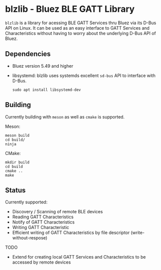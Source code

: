 # blzlib - Bluez BLE GATT Library #

`blzlib` is a library for acessing BLE GATT Services thru Bluez via its D-Bus API on Linux. It can be used as an easy interface to GATT Services and Characteristics without having to worry about the underlying D-Bus API of Bluez.


## Dependencies ##

* Bluez version 5.49 and higher

* libsystemd: blzlib uses systemds excellent `sd-bus` API to interface with D-Bus.

      sudo apt install libsystemd-dev


## Building ##

Currently building with `meson` as well as `cmake` is supported.

Meson:

    meson build
    cd build/
    ninja

CMake:

    mkdir build
    cd build
    cmake ..
    make


## Status ##
    
Currently supported:
    
  * Discovery / Scanning of remote BLE devices
  * Reading GATT Characteristics
  * Notify of GATT Characteristics
  * Writing GATT Characteristic
  * Efficient writing of GATT Characteristics by file descriptor (write-without-respose)

TODO

  * Extend for creating local GATT Services and Characteristics to be accessed by remote devices
